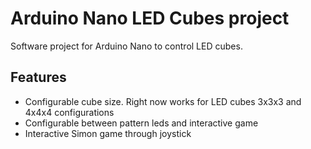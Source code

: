 # Arduino Nano LED Cubes project

Software project for Arduino Nano to control LED cubes.

## Features
- Configurable cube size. Right now works for LED cubes 3x3x3 and 4x4x4 configurations
- Configurable between pattern leds and interactive game
- Interactive Simon game through joystick
